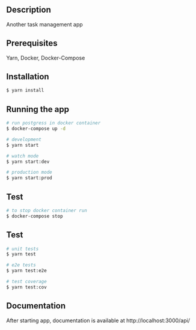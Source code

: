 ## Description

Another task management app

## Prerequisites

Yarn, Docker, Docker-Compose

## Installation

```bash
$ yarn install
```

## Running the app

```bash
# run postgress in docker container
$ docker-compose up -d

# development
$ yarn start

# watch mode
$ yarn start:dev

# production mode
$ yarn start:prod
```

## Test

```bash
# to stop docker container run
$ docker-compose stop
```

## Test

```bash
# unit tests
$ yarn test

# e2e tests
$ yarn test:e2e

# test coverage
$ yarn test:cov
```

## Documentation

After starting app, documentation is available at http://localhost:3000/api/
